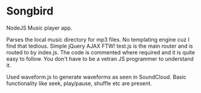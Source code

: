 # Songbird
NodeJS Music player app.

Parses the local music directory for mp3 files. No templating engine cuz I find that tedious. Simple jQuery AJAX FTW! 
test.js is the main router and is routed to by index.js. The code is commented where required and it is quite easy to follow. You don't have to be a vetran JS programmer to understand it.

Used waveform.js to generate waveforms as seen in SoundCloud. Basic functionality like seek, play/pause, shuffle etc are present.
